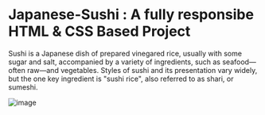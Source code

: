 # Japanese-Sushi : A fully responsibe HTML & CSS Based Project

Sushi is a Japanese dish of prepared vinegared rice, usually with some sugar and salt, accompanied by a variety of ingredients, such as seafood—often raw—and vegetables. Styles of sushi and its presentation vary widely, but the one key ingredient is "sushi rice", also referred to as shari, or sumeshi.

![image](https://github.com/Habib16051/Japanese-Sushi/assets/39822204/c4ba2bcc-d00c-4b02-b09e-670e8ec333d9)

